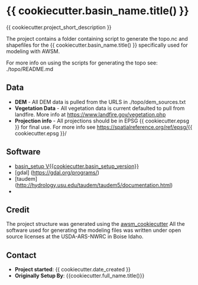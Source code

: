 # {{ cookiecutter.basin_name.title() }}

{{ cookiecutter.project_short_description }}

The project contains a folder containing script to generate the topo.nc and
shapefiles for the {{ cookiecutter.basin_name.title() }} specifically used for
modeling with AWSM.

For more info on using the scripts for generating the topo see:
./topo/README.md

## Data
 * **DEM** - All DEM data is pulled from the URLS in ./topo/dem_sources.txt
 * **Vegetation Data** - All vegetation data is current defaulted to pull from landfire. More info at https://www.landfire.gov/vegetation.php
 * **Projection info** - All projections should be in EPSG {{ cookiecutter.epsg }} for final use. For more info see https://spatialreference.org/ref/epsg/{{ cookiecutter.epsg }}/

## Software
* [basin_setup V{{cookiecutter.basin_setup_version}}](https://github.com/USDA-ARS-NWRC/basin_setup/tree/v{{cookiecutter.basin_setup_version}})
* [gdal] (https://gdal.org/programs/)
* [taudem] (http://hydrology.usu.edu/taudem/taudem5/documentation.html)
*
## Credit
The project structure was generated using the [awsm_cookiecutter](https://github.com/USDA-ARS-NWRC/awsm_cookiecutter)
All the software used for generating the modeling files was written under
open source licenses at the USDA-ARS-NWRC in Boise Idaho.

## Contact
* **Project started**: {{ cookiecutter.date_created }}
* **Originally Setup By**: {{cookiecutter.full_name.title()}}
